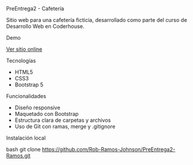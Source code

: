 PreEntrega2 - Cafetería 

Sitio web para una cafetería ficticia, desarrollado como parte del curso de Desarrollo Web en Coderhouse.

Demo

[Ver sitio online](https://rob-ramos-johnson.github.io/PreEntrega2-Ramos/)

Tecnologías

- HTML5
- CSS3
- Bootstrap 5

Funcionalidades

- Diseño responsive
- Maquetado con Bootstrap
- Estructura clara de carpetas y archivos
- Uso de Git con ramas, merge y .gitignore

Instalación local

bash
git clone https://github.com/Rob-Ramos-Johnson/PreEntrega2-Ramos.git
